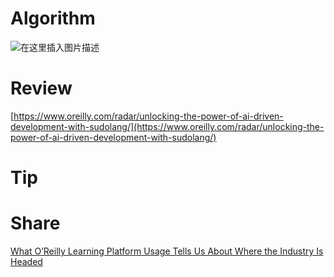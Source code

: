 # Algorithm

![在这里插入图片描述](https://i-blog.csdnimg.cn/direct/18df1221a6fb4bb3b9bb5dc59fad581d.png)

# Review

[https://www.oreilly.com/radar/unlocking-the-power-of-ai-driven-development-with-sudolang/](https://www.oreilly.com/radar/unlocking-the-power-of-ai-driven-development-with-sudolang/)

# Tip




# Share

[What O’Reilly Learning Platform Usage Tells Us About Where the Industry Is Headed](https://www.oreilly.com/radar/technology-trends-for-2024/)